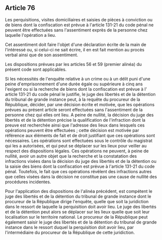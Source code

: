 Article 76
----
Les perquisitions, visites domiciliaires et saisies de pièces à conviction ou de
biens dont la confiscation est prévue à l'article 131-21 du code pénal ne
peuvent être effectuées sans l'assentiment exprès de la personne chez laquelle
l'opération a lieu.

Cet assentiment doit faire l'objet d'une déclaration écrite de la main de
l'intéressé ou, si celui-ci ne sait écrire, il en est fait mention au procès
verbal ainsi que de son assentiment.

Les dispositions prévues par les articles 56 et 59 (premier alinéa) du présent
code sont applicables.

Si les nécessités de l'enquête relative à un crime ou à un délit puni d'une
peine d'emprisonnement d'une durée égale ou supérieure à cinq ans l'exigent ou
si la recherche de biens dont la confiscation est prévue à l' article 131-21 du
code pénal le justifie, le juge des libertés et de la détention du tribunal de
grande instance peut, à la requête du procureur de la République, décider, par
une décision écrite et motivée, que les opérations prévues au présent article
seront effectuées sans l'assentiment de la personne chez qui elles ont lieu. A
peine de nullité, la décision du juge des libertés et de la détention précise la
qualification de l'infraction dont la preuve est recherchée ainsi que l'adresse
des lieux dans lesquels ces opérations peuvent être effectuées ; cette décision
est motivée par référence aux éléments de fait et de droit justifiant que ces
opérations sont nécessaires. Les opérations sont effectuées sous le contrôle du
magistrat qui les a autorisées, et qui peut se déplacer sur les lieux pour
veiller au respect des dispositions légales. Ces opérations ne peuvent, à peine
de nullité, avoir un autre objet que la recherche et la constatation des
infractions visées dans la décision du juge des libertés et de la détention ou
la saisie des biens dont la confiscation est prévue à l'article 131-21 du code
pénal. Toutefois, le fait que ces opérations révèlent des infractions autres que
celles visées dans la décision ne constitue pas une cause de nullité des
procédures incidentes.

Pour l'application des dispositions de l'alinéa précédent, est compétent le juge
des libertés et de la détention du tribunal de grande instance dont le procureur
de la République dirige l'enquête, quelle que soit la juridiction dans le
ressort de laquelle la perquisition doit avoir lieu. Le juge des libertés et de
la détention peut alors se déplacer sur les lieux quelle que soit leur
localisation sur le territoire national. Le procureur de la République peut
également saisir le juge des libertés et de la détention du tribunal de grande
instance dans le ressort duquel la perquisition doit avoir lieu, par
l'intermédiaire du procureur de la République de cette juridiction.
